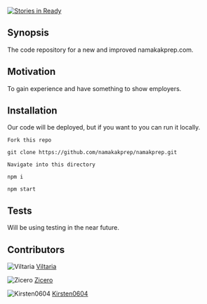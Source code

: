 [![Stories in Ready](https://badge.waffle.io/namakakprep/namakprep.png?label=ready&title=Ready)](http://waffle.io/namakakprep/namakprep)

## Synopsis

The code repository for a new and improved namakakprep.com.

## Motivation

To gain experience and have something to show employers.

## Installation

Our code will be deployed, but if you want to you can run it locally.

```
Fork this repo 

git clone https://github.com/namakakprep/namakprep.git

Navigate into this directory

npm i

npm start
```

## Tests

Will be using testing in the near future.

## Contributors

![Viltaria](https://i.imgur.com/F8a71VL.png) [Viltaria](https://github.com/Viltaria)

![Zicero](https://i.imgur.com/p7GU2Vr.jpg) [Zicero](https://github.com/Zicero)

![Kirsten0604](https://i.imgur.com/tqLr2WR.png) [Kirsten0604](https://github.com/Kirsten0604)

